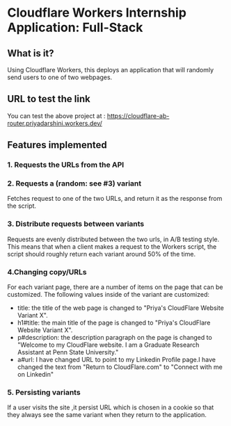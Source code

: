 # Cloudflare Workers Internship Application: Full-Stack


## What is it?

Using Cloudflare Workers, this deploys an application that will randomly send users to one of two webpages.

## URL to test the link

You can test the above project at : https://cloudflare-ab-router.priyadarshini.workers.dev/

## Features implemented

### 1. Requests the URLs from the API
### 2. Requests a (random: see #3) variant

Fetches request to one of the two URLs, and return it as the response from the script.


### 3. Distribute requests between variants

Requests are evenly distributed between the two urls, in A/B testing style. This means that when a client makes a request to the Workers script, the script should roughly return each variant around 50% of the time.

### 4.Changing copy/URLs

For each variant page, there are a number of items on the page that can be customized. The following values inside of the variant are customized:

 - title: the title of the web page is changed to "Priya's CloudFlare Website Variant X".
 - h1#title: the main title of the page is changed to "Priya's CloudFlare Website Variant X".
 - p#description: the description paragraph on the page is changed to "Welcome to my CloudFlare website. I am a Graduate Research Assistant at Penn State University."
 - a#url: I have changed URL to point to my Linkedin Profile page.I have changed the text from "Return to CloudFlare.com" to "Connect with me on Linkedin"


### 5. Persisting variants

If a user visits the site ,it persist  URL which is chosen in a cookie so that they always see the same variant when they return to the application.

